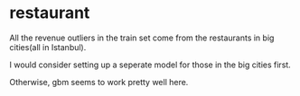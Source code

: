 # restaurant

All the revenue outliers in the train set come from the restaurants in big cities(all in Istanbul). 

I would consider setting up a seperate model for those in the big cities first. 

Otherwise, gbm seems to work pretty well here. 
